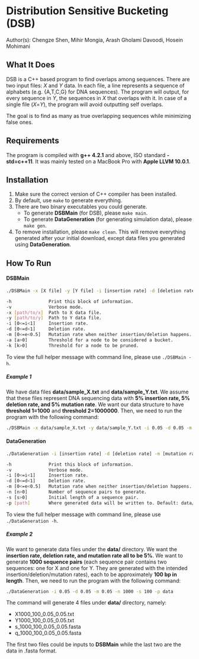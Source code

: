 # Distribution Sensitive Bucketing (DSB)
Author(s): Chengze Shen, Mihir Mongia, Arash Gholami Davoodi, Hosein Mohimani

## What It Does
DSB is a C++ based program to find overlaps among sequences. There are two input files: _X_ and _Y_ data. In each file, a line represents a sequence of alphabets (e.g. {A,T,C,G} for DNA sequences). The program will output, for every sequence in _Y_, the sequences in _X_ that overlaps with it. In case of a single file (_X_=_Y_), the program will avoid outputting self overlaps.

The goal is to find as many as true overlapping sequences while minimizing false ones.

## Requirements
The program is compiled with **g++ 4.2.1** and above, ISO standard **-std=c++11**. It was mainly tested on a MacBook Pro with **Apple LLVM 10.0.1**.

## Installation
1. Make sure the correct version of C++ compiler has been installed.
2. By default, use `make` to generate everything.
3. There are two binary executables you could generate.
    * To generate **DSBMain** (for DSB), please `make main`.
    * To generate **DataGeneration** (for generating simulation data), please `make gen`.
4. To remove installation, please `make clean`. This will remove everything generated after your initial download, except data files you generated using **DataGeneration**.

## How To Run
#### **DSBMain**
```bash
./DSBMain -x [X file] -y [Y file] -i [insertion rate] -d [deletion rate] -m [mutation rate] -a [threshold 1] -k [threshold 2] -vh

-h              Print this block of information.
-v              Verbose mode.
-x [path/to/x]  Path to X data file.
-y [path/to/y]  Path to Y data file.
-i [0<=i<1]     Insertion rate.
-d [0<=d<1]     Deletion rate.
-m [0<=e<0.5]   Mutation rate when neither insertion/deletion happens.
-a [a>0]        Threshold for a node to be considered a bucket.
-k [k>0]        Threshold for a node to be pruned.
```
To view the full helper message with command line, please use `./DSBMain -h`.

##### Example 1
We have data files **data/sample_X.txt** and **data/sample_Y.txt**. We assume that these files represent DNA sequencing data with **5\% insertion rate, 5\% deletion rate, and 5\% mutation rate**. We want our data structure to have **threshold 1=1000** and **threshold 2=1000000**. Then, we need to run the program with the following command:
```bash
./DSBMain -x data/sample_X.txt -y data/sample_Y.txt -i 0.05 -d 0.05 -m 0.05 -a 1000 -k 1000000
```

#### **DataGeneration**
```bash
./DataGeneration -i [insertion rate] -d [deletion rate] -m [mutation rate] -n [number of sequences] -s [initial length of a sequence] -p [path] -vh

-h              Print this block of information.
-v              Verbose mode.
-i [0<=i<1]     Insertion rate.
-d [0<=d<1]     Deletion rate.
-m [0<=e<0.5]   Mutation rate when neither insertion/deletion happens.
-n [n>0]        Number of sequence pairs to generate.
-s [s>0]        Initial length of a sequence pair.
-p [path]       Where generated data will be written to. Default: data/
```
To view the full helper message with command line, please use `./DataGeneration -h`.

##### Example 2
We want to generate data files under the **data/** directory. We want the **insertion rate, deletion rate, and mutation rate all to be 5\%**. We want to generate **1000 sequence pairs** (each sequence pair contains two sequences: one for X and one for Y. They are generated with the intended insertion/deletion/mutation rates), each to be approximately **100 bp in length**. Then, we need to run the program with the following command:
```bash
./DataGeneration -i 0.05 -d 0.05 -m 0.05 -n 1000 -s 100 -p data
```
The command will generate 4 files under **data/** directory, namely:
* X1000_100_0.05_0.05.txt
* Y1000_100_0.05_0.05.txt
* s_1000_100_0.05_0.05.fasta
* q_1000_100_0.05_0.05.fasta

The first two files could be inputs to **DSBMain** while the last two are the data in .fasta format.
